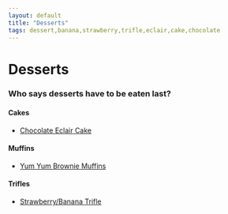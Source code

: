```yaml
---
layout: default
title: "Desserts"
tags: dessert,banana,strawberry,trifle,eclair,cake,chocolate
---
```

# Desserts

### Who says desserts have to be eaten last?

#### Cakes
* [Chocolate Eclair Cake]({{site.github.url}}/Desserts/ChocolateEclairCake/index.html)

#### Muffins
* [Yum Yum Brownie Muffins]({{site.github.url}}/Desserts/YumYumBrownieMuffins/index.html)

#### Trifles
* [Strawberry/Banana Trifle]({{site.github.url}}/Desserts/StrawberryBananaTrifle/index.html)

